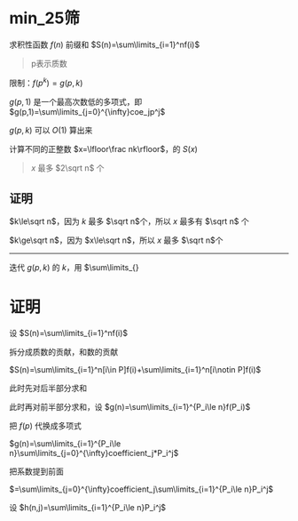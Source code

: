 # min_25筛
求积性函数 $f(n)$ 前缀和 $S(n)=\sum\limits_{i=1}^nf(i)$

>p表示质数

限制：$f(p^k)=g(p,k)$

$g(p,1)$ 是一个最高次数低的多项式，即 $g(p,1)=\sum\limits_{j=0}^{\infty}coe_jp^j$

$g(p,k)$ 可以 $O(1)$ 算出来

计算不同的正整数 $x=\lfloor\frac nk\rfloor$，的 $S(x)$

>$x$ 最多 $2\sqrt n$ 个

## 证明
$k\le\sqrt n$，因为 $k$ 最多 $\sqrt n$个，所以 $x$ 最多有 $\sqrt n$ 个

$k\ge\sqrt n$，因为 $x\le\sqrt n$，所以 $x$ 最多 $\sqrt n$个 

---
迭代 $g(p,k)$ 的 $k$，用 $\sum\limits_{}
# 证明
设 $S(n)=\sum\limits_{i=1}^nf(i)$

拆分成质数的贡献，和数的贡献

$S(n)=\sum\limits_{i=1}^n[i\in P]f(i)+\sum\limits_{i=1}^n[i\notin P]f(i)$

此时先对后半部分求和

此时再对前半部分求和，设 $g(n)=\sum\limits_{i=1}^{P_i\le n}f(P_i)$

把 $f(p)$ 代换成多项式

$g(n)=\sum\limits_{i=1}^{P_i\le n}\sum\limits_{j=0}^{\infty}coefficient_j*P_i^j$

把系数提到前面

$=\sum\limits_{j=0}^{\infty}coefficient_j\sum\limits_{i=1}^{P_i\le n}P_i^j$

设 $h(n,j)=\sum\limits_{i=1}^{P_i\le n}P_i^j$
